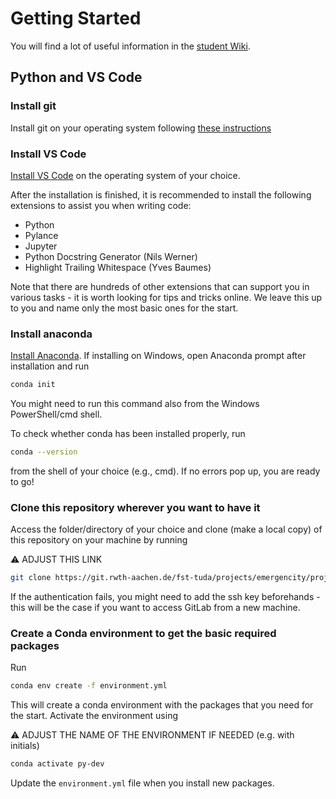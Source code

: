 # Getting Started
You will find a lot of useful information in the [student Wiki](https://git.rwth-aachen.de/fst-tuda/projects/wiki/stud/-/wikis/home).

## Python and VS Code
### Install git
Install git on your operating system following [these instructions](https://git-scm.com/book/de/v2/Erste-Schritte-Git-installieren)

### Install VS Code
[Install VS Code](https://code.visualstudio.com/) on the operating system of your choice.

After the installation is finished, it is recommended to install the following extensions to assist you when writing code:
* Python
* Pylance
* Jupyter
* Python Docstring Generator (Nils Werner)
* Highlight Trailing Whitespace (Yves Baumes)

Note that there are hundreds of other extensions that can support you in various tasks - it is worth looking for tips and tricks online. We leave this up to you and name only the most basic ones for the start.

### Install anaconda
[Install Anaconda](https://docs.anaconda.com/anaconda/install/). If installing on Windows, open Anaconda prompt after installation and run

```bash
conda init
```
You might need to run this command also from the Windows PowerShell/cmd shell.

To check whether conda has been installed properly, run

```bash
conda --version
```
from the shell of your choice (e.g., cmd). If no errors pop up, you are ready to go!

### Clone this repository wherever you want to have it
Access the folder/directory of your choice and clone (make a local copy) of this repository on your machine by running

:warning: ADJUST THIS LINK
```bash
git clone https://git.rwth-aachen.de/fst-tuda/projects/emergencity/project-name.git
```

If the authentication fails, you might need to add the ssh key beforehands - this will be the case if you want to access GitLab from a new machine.


### Create a Conda environment to get the basic required packages
Run

```bash
conda env create -f environment.yml
```
This will create a conda environment with the packages that you need for the start. Activate the environment using

:warning: ADJUST THE NAME OF THE ENVIRONMENT IF NEEDED (e.g. with initials)
```bash
conda activate py-dev
```
Update the `environment.yml` file when you install new packages.


